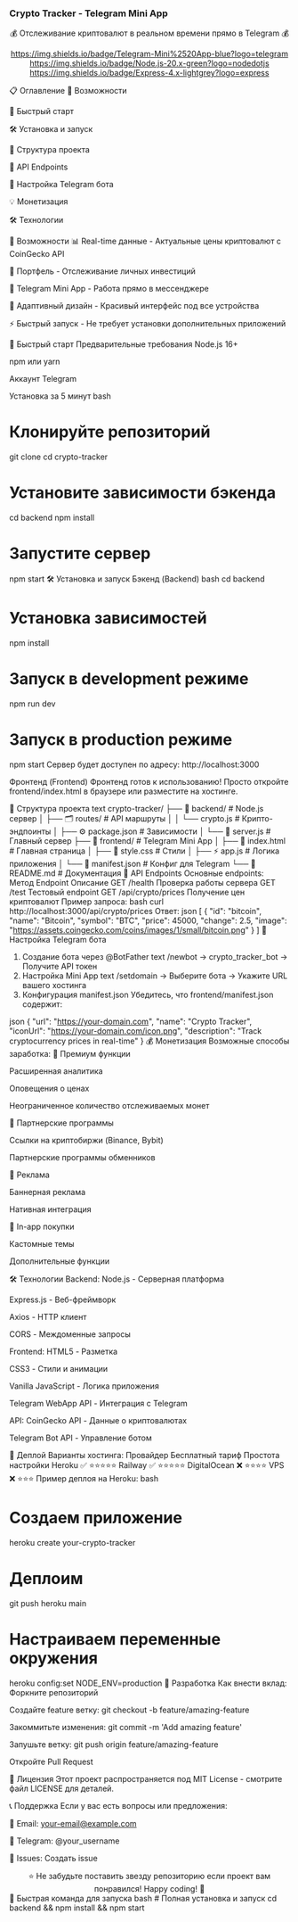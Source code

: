 ### Crypto Tracker - Telegram Mini App

<div align="center">
💰 Отслеживание криптовалют в реальном времени прямо в Telegram 💰

https://img.shields.io/badge/Telegram-Mini%2520App-blue?logo=telegram
https://img.shields.io/badge/Node.js-20.x-green?logo=nodedotjs
https://img.shields.io/badge/Express-4.x-lightgrey?logo=express

</div>
📋 Оглавление
🌟 Возможности

🚀 Быстрый старт

🛠 Установка и запуск

📁 Структура проекта

🔧 API Endpoints

🤖 Настройка Telegram бота

💡 Монетизация

🛠 Технологии

🌟 Возможности
📊 Real-time данные - Актуальные цены криптовалют с CoinGecko API

💼 Портфель - Отслеживание личных инвестиций

📱 Telegram Mini App - Работа прямо в мессенджере

🎨 Адаптивный дизайн - Красивый интерфейс под все устройства

⚡ Быстрый запуск - Не требует установки дополнительных приложений

🚀 Быстрый старт
Предварительные требования
Node.js 16+

npm или yarn

Аккаунт Telegram

Установка за 5 минут
bash

# Клонируйте репозиторий

git clone <your-repo-url>
cd crypto-tracker

# Установите зависимости бэкенда

cd backend
npm install

# Запустите сервер

npm start
🛠 Установка и запуск
Бэкенд (Backend)
bash
cd backend

# Установка зависимостей

npm install

# Запуск в development режиме

npm run dev

# Запуск в production режиме

npm start
Сервер будет доступен по адресу: http://localhost:3000

Фронтенд (Frontend)
Фронтенд готов к использованию! Просто откройте frontend/index.html в браузере или разместите на хостинге.

📁 Структура проекта
text
crypto-tracker/
├── 📂 backend/ # Node.js сервер
│ ├── 🗂️ routes/ # API маршруты
│ │ └── crypto.js # Крипто-эндпоинты
│ ├── ⚙️ package.json # Зависимости
│ └── 🚀 server.js # Главный сервер
├── 📂 frontend/ # Telegram Mini App
│ ├── 🎨 index.html # Главная страница
│ ├── 🎨 style.css # Стили
│ ├── ⚡ app.js # Логика приложения
│ └── 📄 manifest.json # Конфиг для Telegram
└── 📖 README.md # Документация
🔧 API Endpoints
Основные endpoints:
Метод Endpoint Описание
GET /health Проверка работы сервера
GET /test Тестовый endpoint
GET /api/crypto/prices Получение цен криптовалют
Пример запроса:
bash
curl http://localhost:3000/api/crypto/prices
Ответ:
json
[
{
"id": "bitcoin",
"name": "Bitcoin",
"symbol": "BTC",
"price": 45000,
"change": 2.5,
"image": "https://assets.coingecko.com/coins/images/1/small/bitcoin.png"
}
]
🤖 Настройка Telegram бота

1. Создание бота через @BotFather
   text
   /newbot → crypto_tracker_bot → Получите API токен
2. Настройка Mini App
   text
   /setdomain → Выберите бота → Укажите URL вашего хостинга
3. Конфигурация manifest.json
   Убедитесь, что frontend/manifest.json содержит:

json
{
"url": "https://your-domain.com",
"name": "Crypto Tracker",
"iconUrl": "https://your-domain.com/icon.png",
"description": "Track cryptocurrency prices in real-time"
}
💰 Монетизация
Возможные способы заработка:
💎 Премиум функции

Расширенная аналитика

Оповещения о ценах

Неограниченное количество отслеживаемых монет

🤝 Партнерские программы

Ссылки на криптобиржи (Binance, Bybit)

Партнерские программы обменников

📱 Реклама

Баннерная реклама

Нативная интеграция

🛒 In-app покупки

Кастомные темы

Дополнительные функции

🛠 Технологии
Backend:
Node.js - Серверная платформа

Express.js - Веб-фреймворк

Axios - HTTP клиент

CORS - Междоменные запросы

Frontend:
HTML5 - Разметка

CSS3 - Стили и анимации

Vanilla JavaScript - Логика приложения

Telegram WebApp API - Интеграция с Telegram

API:
CoinGecko API - Данные о криптовалютах

Telegram Bot API - Управление ботом

🚀 Деплой
Варианты хостинга:
Провайдер Бесплатный тариф Простота настройки
Heroku ✅ ⭐⭐⭐⭐⭐
Railway ✅ ⭐⭐⭐⭐⭐
DigitalOcean ❌ ⭐⭐⭐⭐
VPS ❌ ⭐⭐⭐
Пример деплоя на Heroku:
bash

# Создаем приложение

heroku create your-crypto-tracker

# Деплоим

git push heroku main

# Настраиваем переменные окружения

heroku config:set NODE_ENV=production
🤝 Разработка
Как внести вклад:
Форкните репозиторий

Создайте feature ветку: git checkout -b feature/amazing-feature

Закоммитьте изменения: git commit -m 'Add amazing feature'

Запушьте ветку: git push origin feature/amazing-feature

Откройте Pull Request

📄 Лицензия
Этот проект распространяется под MIT License - смотрите файл LICENSE для деталей.

📞 Поддержка
Если у вас есть вопросы или предложения:

📧 Email: your-email@example.com

💬 Telegram: @your_username

🐛 Issues: Создать issue

<div align="center">
⭐ Не забудьте поставить звезду репозиторию если проект вам понравился!
Happy coding! 🚀

</div>
🎯 Быстрая команда для запуска
bash
# Полная установка и запуск
cd backend && npm install && npm start
